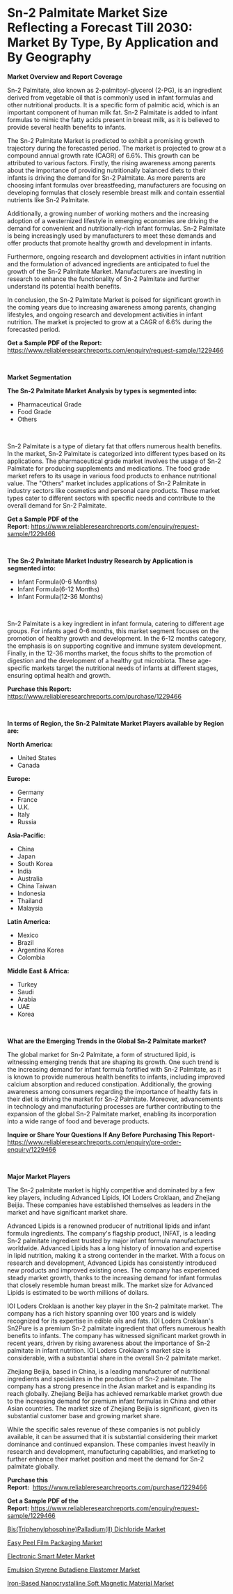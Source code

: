 <p><h1>Sn-2 Palmitate Market Size Reflecting a Forecast Till 2030: Market By Type, By Application and By Geography</h1></p><p><strong>Market Overview and Report Coverage</strong></p>
<p><p>Sn-2 Palmitate, also known as 2-palmitoyl-glycerol (2-PG), is an ingredient derived from vegetable oil that is commonly used in infant formulas and other nutritional products. It is a specific form of palmitic acid, which is an important component of human milk fat. Sn-2 Palmitate is added to infant formulas to mimic the fatty acids present in breast milk, as it is believed to provide several health benefits to infants.</p><p>The Sn-2 Palmitate Market is predicted to exhibit a promising growth trajectory during the forecasted period. The market is projected to grow at a compound annual growth rate (CAGR) of 6.6%. This growth can be attributed to various factors. Firstly, the rising awareness among parents about the importance of providing nutritionally balanced diets to their infants is driving the demand for Sn-2 Palmitate. As more parents are choosing infant formulas over breastfeeding, manufacturers are focusing on developing formulas that closely resemble breast milk and contain essential nutrients like Sn-2 Palmitate.</p><p>Additionally, a growing number of working mothers and the increasing adoption of a westernized lifestyle in emerging economies are driving the demand for convenient and nutritionally-rich infant formulas. Sn-2 Palmitate is being increasingly used by manufacturers to meet these demands and offer products that promote healthy growth and development in infants.</p><p>Furthermore, ongoing research and development activities in infant nutrition and the formulation of advanced ingredients are anticipated to fuel the growth of the Sn-2 Palmitate Market. Manufacturers are investing in research to enhance the functionality of Sn-2 Palmitate and further understand its potential health benefits.</p><p>In conclusion, the Sn-2 Palmitate Market is poised for significant growth in the coming years due to increasing awareness among parents, changing lifestyles, and ongoing research and development activities in infant nutrition. The market is projected to grow at a CAGR of 6.6% during the forecasted period.</p></p>
<p><strong>Get a Sample PDF of the Report:</strong> <a href="https://www.reliableresearchreports.com/enquiry/request-sample/1229466">https://www.reliableresearchreports.com/enquiry/request-sample/1229466</a></p>
<p>&nbsp;</p>
<p><strong>Market Segmentation</strong></p>
<p><strong>The Sn-2 Palmitate Market Analysis by types is segmented into:</strong></p>
<p><ul><li>Pharmaceutical Grade</li><li>Food Grade</li><li>Others</li></ul></p>
<p>&nbsp;</p>
<p><p>Sn-2 Palmitate is a type of dietary fat that offers numerous health benefits. In the market, Sn-2 Palmitate is categorized into different types based on its applications. The pharmaceutical grade market involves the usage of Sn-2 Palmitate for producing supplements and medications. The food grade market refers to its usage in various food products to enhance nutritional value. The "Others" market includes applications of Sn-2 Palmitate in industry sectors like cosmetics and personal care products. These market types cater to different sectors with specific needs and contribute to the overall demand for Sn-2 Palmitate.</p></p>
<p><strong>Get a Sample PDF of the Report:</strong>&nbsp;<a href="https://www.reliableresearchreports.com/enquiry/request-sample/1229466">https://www.reliableresearchreports.com/enquiry/request-sample/1229466</a></p>
<p>&nbsp;</p>
<p><strong>The Sn-2 Palmitate Market Industry Research by Application is segmented into:</strong></p>
<p><ul><li>Infant Formula(0-6 Months)</li><li>Infant Formula(6-12 Months)</li><li>Infant Formula(12-36 Months)</li></ul></p>
<p>&nbsp;</p>
<p><p>Sn-2 Palmitate is a key ingredient in infant formula, catering to different age groups. For infants aged 0-6 months, this market segment focuses on the promotion of healthy growth and development. In the 6-12 months category, the emphasis is on supporting cognitive and immune system development. Finally, in the 12-36 months market, the focus shifts to the promotion of digestion and the development of a healthy gut microbiota. These age-specific markets target the nutritional needs of infants at different stages, ensuring optimal health and growth.</p></p>
<p><strong>Purchase this Report:</strong>&nbsp; <a href="https://www.reliableresearchreports.com/purchase/1229466">https://www.reliableresearchreports.com/purchase/1229466</a></p>
<p>&nbsp;</p>
<p><strong>In terms of Region, the Sn-2 Palmitate Market Players available by Region are:</strong></p>
<p>
    <p> <strong> North America: </strong>
        <ul>
            <li>United States</li>
            <li>Canada</li>
        </ul>
        </p> 
    <p> <strong> Europe: </strong>
        <ul>
            <li>Germany</li>
            <li>France</li>
            <li>U.K.</li>
            <li>Italy</li>
            <li>Russia</li>
        </ul>
        </p> 
    <p> <strong> Asia-Pacific: </strong>
        <ul>
            <li>China</li>
            <li>Japan</li>
            <li>South Korea</li>
            <li>India</li>
            <li>Australia</li>
            <li>China Taiwan</li>
            <li>Indonesia</li>
            <li>Thailand</li>
            <li>Malaysia</li>
        </ul>
        </p> 
    <p> <strong> Latin America: </strong>
        <ul>
            <li>Mexico</li>
            <li>Brazil</li>
            <li>Argentina Korea</li>
            <li>Colombia</li>
        </ul>
        </p> 
    <p> <strong> Middle East & Africa: </strong>
        <ul>
            <li>Turkey</li>
            <li>Saudi</li>
            <li>Arabia</li>
            <li>UAE</li>
            <li>Korea</li>
        </ul>
    </p>
    </p>
<p>&nbsp;</p>
<p><strong>What are the Emerging Trends in the Global Sn-2 Palmitate market?</strong></p>
<p><p>The global market for Sn-2 Palmitate, a form of structured lipid, is witnessing emerging trends that are shaping its growth. One such trend is the increasing demand for infant formula fortified with Sn-2 Palmitate, as it is known to provide numerous health benefits to infants, including improved calcium absorption and reduced constipation. Additionally, the growing awareness among consumers regarding the importance of healthy fats in their diet is driving the market for Sn-2 Palmitate. Moreover, advancements in technology and manufacturing processes are further contributing to the expansion of the global Sn-2 Palmitate market, enabling its incorporation into a wide range of food and beverage products.</p></p>
<p><strong>Inquire or Share Your Questions If Any Before Purchasing This Report</strong>- <a href="https://www.reliableresearchreports.com/enquiry/pre-order-enquiry/1229466">https://www.reliableresearchreports.com/enquiry/pre-order-enquiry/1229466</a></p>
<p>&nbsp;</p>
<p><strong>Major Market Players</strong></p>
<p><p>The Sn-2 palmitate market is highly competitive and dominated by a few key players, including Advanced Lipids, IOI Loders Croklaan, and Zhejiang Beijia. These companies have established themselves as leaders in the market and have significant market share.</p><p>Advanced Lipids is a renowned producer of nutritional lipids and infant formula ingredients. The company's flagship product, INFAT, is a leading Sn-2 palmitate ingredient trusted by major infant formula manufacturers worldwide. Advanced Lipids has a long history of innovation and expertise in lipid nutrition, making it a strong contender in the market. With a focus on research and development, Advanced Lipids has consistently introduced new products and improved existing ones. The company has experienced steady market growth, thanks to the increasing demand for infant formulas that closely resemble human breast milk. The market size for Advanced Lipids is estimated to be worth millions of dollars.</p><p>IOI Loders Croklaan is another key player in the Sn-2 palmitate market. The company has a rich history spanning over 100 years and is widely recognized for its expertise in edible oils and fats. IOI Loders Croklaan's Sn2Pure is a premium Sn-2 palmitate ingredient that offers numerous health benefits to infants. The company has witnessed significant market growth in recent years, driven by rising awareness about the importance of Sn-2 palmitate in infant nutrition. IOI Loders Croklaan's market size is considerable, with a substantial share in the overall Sn-2 palmitate market.</p><p>Zhejiang Beijia, based in China, is a leading manufacturer of nutritional ingredients and specializes in the production of Sn-2 palmitate. The company has a strong presence in the Asian market and is expanding its reach globally. Zhejiang Beijia has achieved remarkable market growth due to the increasing demand for premium infant formulas in China and other Asian countries. The market size of Zhejiang Beijia is significant, given its substantial customer base and growing market share.</p><p>While the specific sales revenue of these companies is not publicly available, it can be assumed that it is substantial considering their market dominance and continued expansion. These companies invest heavily in research and development, manufacturing capabilities, and marketing to further enhance their market position and meet the demand for Sn-2 palmitate globally.</p></p>
<p><strong>Purchase this Report:</strong>&nbsp;&nbsp;<a href="https://www.reliableresearchreports.com/purchase/1229466">https://www.reliableresearchreports.com/purchase/1229466</a></p>
<p></p>
<p><strong>Get a Sample PDF of the Report:</strong>&nbsp;<a href="https://www.reliableresearchreports.com/enquiry/request-sample/1229466">https://www.reliableresearchreports.com/enquiry/request-sample/1229466</a></p>
<p><p><a href="https://github.com/lbird53714/Market-Research-Report-List-1/blob/main/bistriphenylphosphinepalladiumii-dichloride-market.md">Bis(Triphenylphosphine)Palladium(II) Dichloride Market</a></p><p><a href="https://medium.com/@ewellklocko/easy-peel-film-packaging-market-report-reveals-the-latest-trends-and-growth-opportunities-of-this-efcd8c74eba7">Easy Peel Film Packaging Market</a></p><p><a href="https://www.linkedin.com/pulse/electronic-smart-meter-market-research-report-provides/">Electronic Smart Meter Market</a></p><p><a href="https://medium.com/@dannyharber1978/emulsion-styrene-butadiene-elastomer-market-competitive-analysis-market-trends-and-forecast-to-f425aa4fb467">Emulsion Styrene Butadiene Elastomer Market</a></p><p><a href="https://github.com/mabutironaldo/Market-Research-Report-List-1/blob/main/iron-based-nanocrystalline-soft-magnetic-material-market.md">Iron-Based Nanocrystalline Soft Magnetic Material Market</a></p></p>